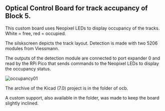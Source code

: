 ## Optical Control Board for track accupancy of Block 5.

This custom board uses Neopixel LEDs to display occupancy of the tracks. White = free, red  = occupied.

The silskscreen depicts the track layout. Detection is made with two 5206 modules from Viessmann. 

The outputs of the detection module are connected to port expander 0 and read by the RPi Pico that sends commands to the Neopixel LEDs to display the occupancy status.

![occupancy01](https://github.com/user-attachments/assets/cf67fe6f-affa-42f7-a174-2cf1cb8f95b5)

The archive of the Kicad (7.0) project is in the folder of ocb.

A custom support, also available in the folder, was made to keep the board slightly inclined.
